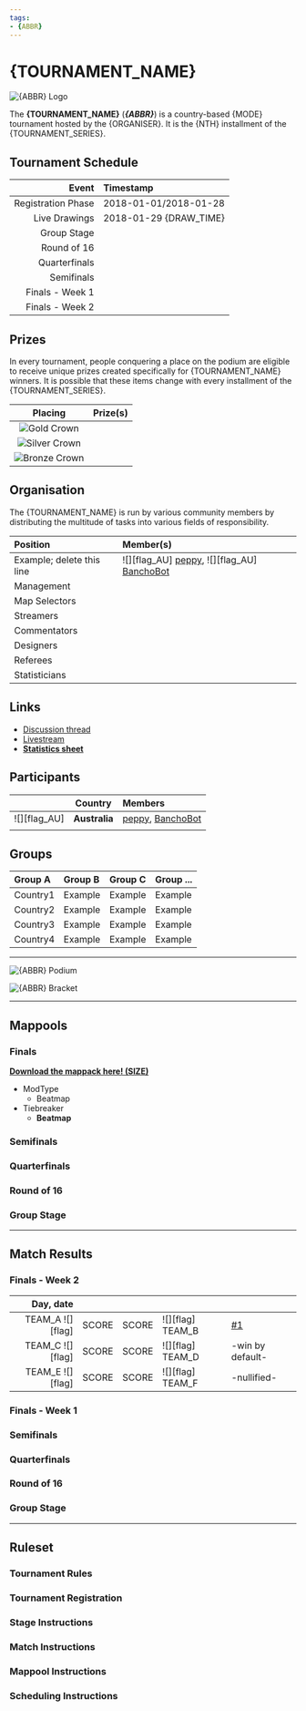 ```yaml
---
tags:
- {ABBR}
---
```


<!--
Find and replace those tags listed below with proper information, then delete this comment.
{TOURNAMENT_NAME} = tournament name
{MODE} = game mode
{ABBR} = abbreviation of the tournament name followed by its iteration/year occurence e.g. MWC 4K 2018
{ORGANISER} = organiser of the tournament
{NTH} = installment ordinal number
{TOURNAMENT_SERIES} = tournament name without its iteration suffix e.g. osu!mania 4K World Cup
{DRAW_TIME} = Live Drawings (Livestream) time for the tournament
{TOPIC_NUM} = forum thread number
{STATS_LINK} = link to overall statistics sheet (it should be a Google Drive link)
You will still need to fill other items such as tables, etc.
Use .png as a default format for images, since .jpg can't handle transparency.
Alongside this comment, remember to delete all comments across the article after you finish.
-->

# {TOURNAMENT_NAME}

![{ABBR} Logo](img/logo.png)

The **{TOURNAMENT_NAME}** (***{ABBR}***) is a country-based {MODE} tournament hosted by the {ORGANISER}. It is the {NTH} installment of the {TOURNAMENT_SERIES}.

## Tournament Schedule

| Event | Timestamp |
| --: | :-- |
| Registration Phase | 2018-01-01/2018-01-28 |
| Live Drawings | 2018-01-29 {DRAW_TIME} |
| Group Stage |  |
| Round of 16 |  |
| Quarterfinals |  |
| Semifinals |  |
| Finals - Week 1 |  |
| Finals - Week 2 |  |

<!-- Use YYYY-MM-DD Format for dates e.g. 2018-01-01
Use (HH:MM) format for {DRAW_TIME} e.g. (12:00 UTC)
 -->

## Prizes

In every tournament, people conquering a place on the podium are eligible to receive unique prizes created specifically for {TOURNAMENT_NAME} winners. It is possible that these items change with every installment of the {TOURNAMENT_SERIES}.

| Placing | Prize(s) |
| :-: | :-- |
| ![Gold Crown](/wiki/shared/GCrown.png "1st place") |  |
| ![Silver Crown](/wiki/shared/SCrown.png "2nd place") |  |
| ![Bronze Crown](/wiki/shared/BCrown.png "3rd place") |  |

## Organisation

The {TOURNAMENT_NAME} is run by various community members by distributing the multitude of tasks into various fields of responsibility.

| Position | Member(s) |
| :-- | :-- |
| Example; delete this line | ![][flag_AU] [peppy](https://osu.ppy.sh/users/2), ![][flag_AU] [BanchoBot](https://osu.ppy.sh/users/3) |
| Management |  |
| Map Selectors |  |
| Streamers |
| Commentators |  |
| Designers |
| Referees |
| Statisticians |  |

## Links

- [Discussion thread](https://osu.ppy.sh/community/forums/topics/{TOPIC_NUM})
- [Livestream](https://www.twitch.tv/osulive)
- **[Statistics sheet]({STATS_LINK})**

## Participants

|  | Country | Members |
| :-: | :-: | :-- |
| ![][flag_AU] | **Australia** | [peppy](https://osu.ppy.sh/users/2), [BanchoBot](https://osu.ppy.sh/users/3) |
|  |  |  |

## Groups

| Group A | Group B | Group C | Group ... |
| :-- | :-- | :-- | :-- |
| Country1 | Example | Example | Example |
| Country2 | Example | Example | Example |
| Country3 | Example | Example | Example |
| Country4 | Example | Example | Example |

---------------------------

![{ABBR} Podium](img/podium.png)

![{ABBR} Bracket](img/bracket.png)

---------------------------

## Mappools

### Finals

**[Download the mappack here! (SIZE)](LINK)**

- ModType
  - Beatmap
- Tiebreaker
  - **Beatmap**

### Semifinals
### Quarterfinals
### Round of 16
### Group Stage

<!-- Tiebreaker beatmap must be bolded -->

--------------------------------

## Match Results

### Finals - Week 2

| Day, date |  |  |  |  |
| --: | :-: | :-: | :-- | :-- |
| TEAM_A ![][flag] | SCORE | SCORE | ![][flag] TEAM_B | [#1](MATCH_LINK) |
| TEAM_C ![][flag] | SCORE | SCORE | ![][flag] TEAM_D | -win by default- |
| TEAM_E ![][flag] | SCORE | SCORE | ![][flag] TEAM_F | -nullified- |

### Finals - Week 1
### Semifinals
### Quarterfinals
### Round of 16
### Group Stage

---------------------------------

## Ruleset
<!-- For official tournaments it depends on game mode used -->
### Tournament Rules
### Tournament Registration
### Stage Instructions
### Match Instructions
### Mappool Instructions
### Scheduling Instructions

<!--
Add flag references here.
Use https://megaapplepi.github.io/flag-wiki-osu/ for usage of flag references.
 -->
